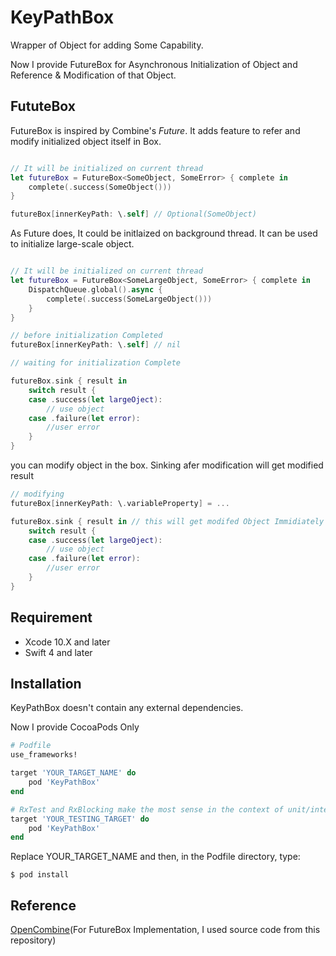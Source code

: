 # KeyPathBox
Wrapper of Object for adding Some Capability.

Now I provide FutureBox for Asynchronous Initialization of Object and Reference & Modification of that Object.

## FututeBox

FutureBox is inspired by Combine's *Future*. It adds feature to refer and modify initialized object itself in Box.

```swift

// It will be initialized on current thread
let futureBox = FutureBox<SomeObject, SomeError> { complete in
    complete(.success(SomeObject()))
}

futureBox[innerKeyPath: \.self] // Optional(SomeObject)
```

As Future does, It could be initlaized on background thread. It can be used to initialize large-scale object.

```swift

// It will be initialized on current thread
let futureBox = FutureBox<SomeLargeObject, SomeError> { complete in
    DispatchQueue.global().async {
        complete(.success(SomeLargeObject()))
    }
}

// before initialization Completed
futureBox[innerKeyPath: \.self] // nil

// waiting for initialization Complete

futureBox.sink { result in
    switch result {
    case .success(let largeOject): 
        // use object
    case .failure(let error):
        //user error
    }
}
```

you can modify object in the box. Sinking afer modification will get modified result

```swift
// modifying
futureBox[innerKeyPath: \.variableProperty] = ...

futureBox.sink { result in // this will get modifed Object Immidiately
    switch result {
    case .success(let largeOject): 
        // use object
    case .failure(let error):
        //user error
    }
}
```
## Requirement

*  Xcode 10.X and later
* Swift 4 and later

## Installation

KeyPathBox doesn't contain any external dependencies.

Now I provide CocoaPods Only

```ruby
# Podfile
use_frameworks!

target 'YOUR_TARGET_NAME' do
    pod 'KeyPathBox'
end

# RxTest and RxBlocking make the most sense in the context of unit/integration tests
target 'YOUR_TESTING_TARGET' do
    pod 'KeyPathBox'
end
```  

Replace YOUR_TARGET_NAME and then, in the Podfile directory, type:

```
$ pod install
```

## Reference

 [OpenCombine](https://github.com/broadwaylamb/OpenCombine)(For FutureBox Implementation, I used source code from this repository)

